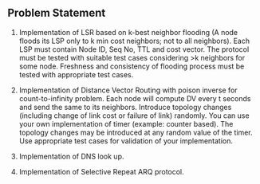 <h2> Problem Statement</h2>

1. Implementation of LSR based on k-best neighbor flooding (A node floods its LSP only to k min cost neighbors; not to all neighbors). Each LSP must contain Node ID, Seq No, TTL and cost vector. The protocol must be tested with suitable test cases considering >k neighbors for some node. Freshness and consistency of flooding process must be tested with appropriate test cases.

2. Implementation of Distance Vector Routing with poison inverse for count-to-infinity problem. Each node will compute DV every t seconds and send the same to its neighbors. Introduce topology changes (including change of link cost or failure of link) randomly. You can use your own implementation of timer (example: counter based). The topology changes may be introduced at any random value of the timer. Use appropriate test cases for validation of your implementation. 

3. Implementation of DNS look up.

4. Implementation of Selective Repeat ARQ protocol. 
